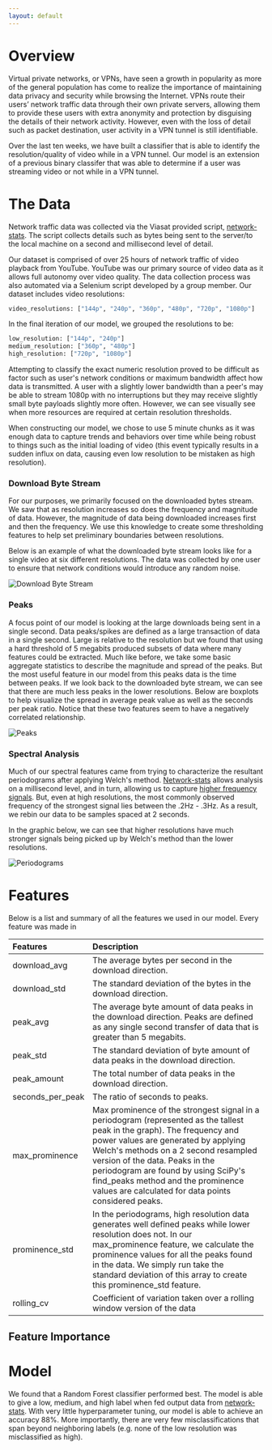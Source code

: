 ```yaml
---
layout: default
---
```


# Overview

Virtual private networks, or VPNs, have seen a growth in popularity as more of the general population has come to realize the importance of maintaining data privacy and security while browsing the Internet. VPNs route their users’ network traffic data through their own private servers, allowing them to provide these users with extra anonymity and protection by disguising the details of their network activity. However, even with the loss of detail such as packet destination, user activity in a VPN tunnel is still identifiable.

Over the last ten weeks, we have built a classifier that is able to identify the resolution/quality of video while in a VPN tunnel. Our model is an extension of a previous binary classifer that was able to determine if a user was streaming video or not while in a VPN tunnel.

# The Data

Network traffic data was collected via the Viasat provided script, [network-stats](https://github.com/viasat/network-stats). The script collects details such as bytes being sent to the server/to the local machine on a second and millisecond level of detail.

Our dataset is comprised of over 25 hours of network traffic of video playback from YouTube. YouTube was our primary source of video data as it allows full autonomy over video quality. The data collection process was also automated via a Selenium script developed by a group member. Our dataset includes video resolutions:

```python
video_resolutions: ["144p", "240p", "360p", "480p", "720p", "1080p"]
```

In the final iteration of our model, we grouped the resolutions to be:

```python
low_resolution: ["144p", "240p"]
medium_resolution: ["360p", "480p"]
high_resolution: ["720p", "1080p"]
```

Attempting to classify the exact numeric resolution proved to be difficult as factor such as user's network conditions or maximum bandwidth affect how data is transmitted. A user with a slightly lower bandwidth than a peer's may be able to stream 1080p with no interruptions but they may receive slightly small byte payloads slightly more often. However, we can see visually see when more resources are required at certain resolution thresholds.

When constructing our model, we chose to use 5 minute chunks as it was enough data to capture trends and behaviors over time while being robust to things such as the initial loading of video (this event typically results in a sudden influx on data, causing even low resolution to be mistaken as high resolution).

### Download Byte Stream

For our purposes, we primarily focused on the downloaded bytes stream. We saw that as resolution increases so does the frequency and magnitude of data. However, the magnitude of data being downloaded increases first and then the frequency. We use this knowledge to create some thresholding features to help set preliminary boundaries between resolutions.

Below is an example of what the downloaded byte stream looks like for a single video at six different resolutions. The data was collected by one user to ensure that network conditions would introduce any random noise.

![Download Byte Stream](img/download_byte_stream.png)

### Peaks

A focus point of our model is looking at the large downloads being sent in a single second. Data peaks/spikes are defined as a large transaction of data in a single second. Large is relative to the resolution but we found that using a hard threshold of 5 megabits produced subsets of data where many features could be extracted. Much like before, we take some basic aggregate statistics to describe the magnitude and spread of the peaks. But the most useful feature in our model from this peaks data is the time between peaks. If we look back to the downloaded byte stream, we can see that there are much less peaks in the lower resolutions. Below are boxplots to help visualize the spread in average peak value as well as the seconds per peak ratio. Notice that these two features seem to have a negatively correlated relationship.

![Peaks](img/peaks_visual.png)

### Spectral Analysis

Much of our spectral features came from trying to characterize the resultant periodograms after applying Welch's method. [Network-stats](https://github.com/viasat/network-stats) allows analysis on a millisecond level, and in turn, allowing us to capture [higher frequency signals](https://en.wikipedia.org/wiki/Nyquist%E2%80%93Shannon_sampling_theorem). But, even at high resolutions, the most commonly observed frequency of the strongest signal lies between the .2Hz - .3Hz. As a result, we rebin our data to be samples spaced at 2 seconds.

In the graphic below, we can see that higher resolutions have much stronger signals being picked up by Welch's method than the lower resolutions.

![Periodograms](img/periodograms.png)

# Features

Below is a list and summary of all the features we used in our model. Every feature was made in

| Features         | Description                                                                                                                                                                                                                                                                                                                                                                    |
| :--------------- | :----------------------------------------------------------------------------------------------------------------------------------------------------------------------------------------------------------------------------------------------------------------------------------------------------------------------------------------------------------------------------- |
| download_avg     | The average bytes per second in the download direction.                                                                                                                                                                                                                                                                                                                        |
| download_std     | The standard deviation of the bytes in the download direction.                                                                                                                                                                                                                                                                                                                 |
| peak_avg         | The average byte amount of data peaks in the download direction. Peaks are defined as any single second transfer of data that is greater than 5 megabits.                                                                                                                                                                                                                      |
| peak_std         | The standard deviation of byte amount of data peaks in the download direction.                                                                                                                                                                                                                                                                                                 |
| peak_amount      | The total number of data peaks in the download direction.                                                                                                                                                                                                                                                                                                                      |
| seconds_per_peak | The ratio of seconds to peaks.                                                                                                                                                                                                                                                                                                                                                 |
| max_prominence   | Max prominence of the strongest signal in a periodogram (represented as the tallest peak in the graph). The frequency and power values are generated by applying Welch's methods on a 2 second resampled version of the data. Peaks in the periodogram are found by using SciPy's find_peaks method and the prominence values are calculated for data points considered peaks. |
| prominence_std   | In the periodograms, high resolution data generates well defined peaks while lower resolution does not. In our max_prominence feature, we calculate the prominence values for all the peaks found in the data. We simply run take the standard deviation of this array to create this prominence_std feature.                                                                  |
| rolling_cv       | Coefficient of variation taken over a rolling window version of the data                                                                                                                                                                                                                                                                                                       |

## Feature Importance

# Model

We found that a Random Forest classifier performed best. The model is able to give a low, medium, and high label when fed output data from [network-stats](https://github.com/viasat/network-stats). With very little hyperparameter tuning, our model is able to achieve an accuracy 88%. More importantly, there are very few misclassifications that span beyond neighboring labels (e.g. none of the low resolution was misclassified as high).
